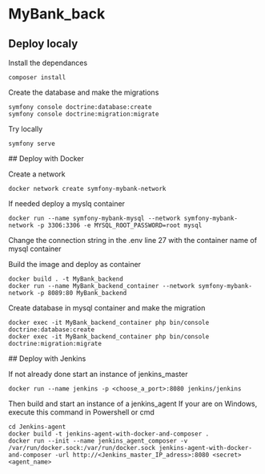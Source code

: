 # MyBank_back

## Deploy localy
Install the dependances
```
composer install
```

Create the database and make the migrations
```
symfony console doctrine:database:create
symfony console doctrine:migration:migrate
```

Try locally
```
symfony serve
```

## Deploy with Docker

Create a network
```
docker network create symfony-mybank-network
```

If needed deploy a myslq container
```
docker run --name symfony-mybank-mysql --network symfony-mybank-network -p 3306:3306 -e MYSQL_ROOT_PASSWORD=root mysql
```

Change the connection string in the .env line 27 with the container name of mysql container

Build the image and deploy as container
```
docker build . -t MyBank_backend
docker run --name MyBank_backend_container --network symfony-mybank-network -p 8089:80 MyBank_backend
```

Create database in mysql container and make the migration
```
docker exec -it MyBank_backend_container php bin/console doctrine:database:create
docker exec -it MyBank_backend_container php bin/console doctrine:migration:migrate
```

## Deploy with Jenkins

If not already done start an instance of jenkins_master
```
docker run --name jenkins -p <choose_a_port>:8080 jenkins/jenkins
```

Then build and start an instance of a jenkins_agent
If your are on Windows, execute this command in Powershell or cmd
```
cd Jenkins-agent
docker build -t jenkins-agent-with-docker-and-composer .
docker run --init --name jenkins_agent_composer -v /var/run/docker.sock:/var/run/docker.sock jenkins-agent-with-docker-and-composer -url http://<Jenkins_master_IP_adress>:8080 <secret> <agent_name>
```